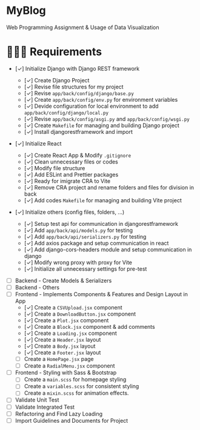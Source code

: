 # MyBlog
Web Programming Assignment &amp; Usage of Data Visualization

# 🧑🏼‍💻 Requirements
- [✓] Initialize Django with Django REST framework
  - [✓] Create Django Project
  - [✓] Revise file structures for my project
  - [✓] Revise `app/back/config/django/base.py`
  - [✓] Create `app/back/config/env.py` for environment variables
  - [✓] Devide configuration for local environment to add `app/back/config/django/local.py`
  - [✓] Revise `app/back/config/asgi.py` and `app/back/config/wsgi.py`
  - [✓] Create `Makefile` for managing and building Django project
  - [✓] Install djangorestframework and import

- [✓] Initialize React
  - [✓] Create React App & Modify `.gitignore`
  - [✓] Clean unnecessary files or codes
  - [✓] Modify file structure
  - [✓] Add ESLint and Prettier packages
  - [✓] Ready for imigrate CRA to Vite
  - [✓] Remove CRA project and rename folders and files for division in back
  - [✓] Add codes `Makefile` for managing and building Vite project

- [✓] Initialize others (config files, folders, ...)
  - [✓] Setup test api for communication in djangorestframework
  - [✓] Add `app/back/api/models.py` for testing
  - [✓] Add `app/back/api/serializers.py` for testing
  - [✓] Add axios package and setup communication in react
  - [✓] Add django-cors-headers module and setup communication in django
  - [✓] Modify wrong proxy with proxy for Vite
  - [✓] Initialize all unnecessary settings for pre-test

- [ ] Backend - Create Models & Serializers
- [ ] Backend - Others
- [ ] Frontend - Implements Components & Features and Design Layout in App
  - [✓] Create a `CSVUpload.jsx` component
  - [✓] Create a `DownloadButton.jsx` component
  - [✓] Create a `Plot.jsx` component
  - [✓] Create a `Block.jsx` component & add comments
  - [✓] Create a `Loading.jsx` component
  - [✓] Create a `Header.jsx` layout
  - [✓] Create a `Body.jsx` layout
  - [✓] Create a `Footer.jsx` layout
  - [ ] Create a `HomePage.jsx` page
  - [ ] Create a `RadialMenu.jsx` component

- [ ] Frontend - Styling with Sass & Bootstrap
  - [ ] Create a `main.scss` for homepage styling
  - [ ] Create a `variables.scss` for consistent styling
  - [ ] Create a `mixin.scss` for animation effects.

- [ ] Validate Unit Test
- [ ] Validate Integrated Test
- [ ] Refactoring and Find Lazy Loading
- [ ] Import Guidelines and Documents for Project